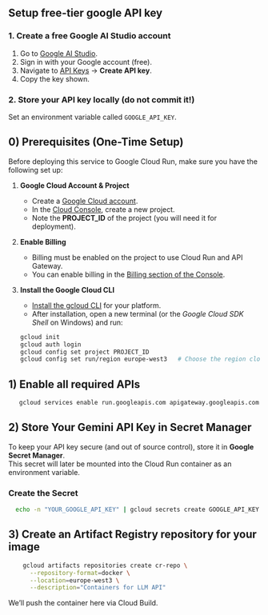 ## Setup free-tier google API key

### 1. Create a free Google AI Studio account
1. Go to [Google AI Studio](https://aistudio.google.com).
2. Sign in with your Google account (free).
3. Navigate to [API Keys](https://aistudio.google.com/app/apikey) → **Create API key**.
4. Copy the key shown.

### 2. Store your API key locally (do not commit it!)
Set an environment variable called `GOOGLE_API_KEY`.

## 0) Prerequisites (One-Time Setup)

Before deploying this service to Google Cloud Run, make sure you have the following set up:

1. **Google Cloud Account & Project**
   - Create a [Google Cloud account](https://cloud.google.com/).
   - In the [Cloud Console](https://console.cloud.google.com/), create a new project.
   - Note the **PROJECT_ID** of the project (you will need it for deployment).

2. **Enable Billing**
   - Billing must be enabled on the project to use Cloud Run and API Gateway.
   - You can enable billing in the [Billing section of the Console](https://console.cloud.google.com/billing).

3. **Install the Google Cloud CLI**
   - [Install the gcloud CLI](https://cloud.google.com/sdk/docs/install) for your platform.
   - After installation, open a new terminal (or the *Google Cloud SDK Shell* on Windows) and run:

   ```bash
   gcloud init
   gcloud auth login
   gcloud config set project PROJECT_ID
   gcloud config set run/region europe-west3   # Choose the region closest to your users
   ```
## 1) Enable all required APIs
```bash
   gcloud services enable run.googleapis.com apigateway.googleapis.com servicemanagement.googleapis.com servicecontrol.googleapis.com secretmanager.googleapis.com artifactregistry.googleapis.com cloudbuild.googleapis.com
```
## 2) Store Your Gemini API Key in Secret Manager

To keep your API key secure (and out of source control), store it in **Google Secret Manager**.  
This secret will later be mounted into the Cloud Run container as an environment variable.

### Create the Secret

```bash
  echo -n "YOUR_GOOGLE_API_KEY" | gcloud secrets create GOOGLE_API_KEY --data-file=-
```

## 3) Create an Artifact Registry repository for your image
```bash
    gcloud artifacts repositories create cr-repo \
      --repository-format=docker \
      --location=europe-west3 \
      --description="Containers for LLM API"
```

We’ll push the container here via Cloud Build.